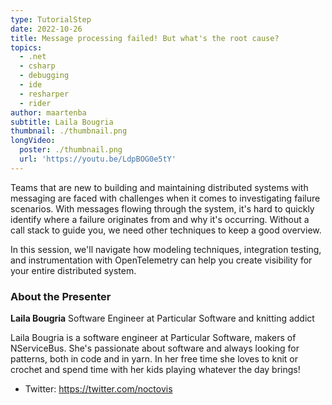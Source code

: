 ```yaml
---
type: TutorialStep
date: 2022-10-26
title: Message processing failed! But what's the root cause?
topics:
  - .net
  - csharp
  - debugging
  - ide
  - resharper
  - rider
author: maartenba
subtitle: Laila Bougria
thumbnail: ./thumbnail.png
longVideo:
  poster: ./thumbnail.png
  url: 'https://youtu.be/LdpBOG0e5tY'
---
```


Teams that are new to building and maintaining distributed systems with messaging are faced with challenges when it comes to investigating failure scenarios. With messages flowing through the system, it's hard to quickly identify where a failure originates from and why it's occurring. Without a call stack to guide you, we need other techniques to keep a good overview.

In this session, we'll navigate how modeling techniques, integration testing, and instrumentation with OpenTelemetry can help you create visibility for your entire distributed system.

### About the Presenter

**Laila Bougria** Software Engineer at Particular Software and knitting addict

Laila Bougria is a software engineer at Particular Software, makers of NServiceBus. She's passionate about software and always looking for patterns, both in code and in yarn. In her free time she loves to knit or crochet and spend time with her kids playing whatever the day brings!

* Twitter: https://twitter.com/noctovis
